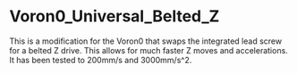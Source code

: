 # Voron0_Universal_Belted_Z
This is a modification for the Voron0 that swaps the integrated lead screw for a belted Z drive.  This allows for much faster Z moves and accelerations.  It has been tested to 200mm/s and 3000mm/s^2.
